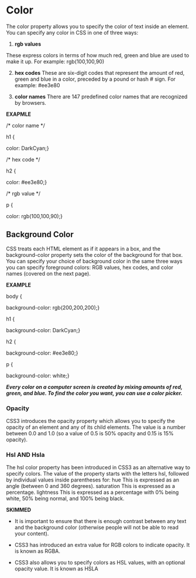 # Color
The color property allows you
to specify the color of text inside
an element. You can specify any
color in CSS in one of three ways:
1. **rgb values**

These express colors in terms
of how much red, green and
blue are used to make it up. For
example: rgb(100,100,90)

2. **hex codes**
These are six-digit codes that
represent the amount of red,
green and blue in a color,
preceded by a pound or hash #
sign. For example: #ee3e80

3. **color names**
There are 147 predefined color
names that are recognized
by browsers.

**EXAPMLE**

/* color name */

h1 {

color: DarkCyan;}

/* hex code */

h2 {

color: #ee3e80;}

/* rgb value */

p {

color: rgb(100,100,90);}

## Background Color
CSS treats each HTML element
as if it appears in a box, and the
background-color property
sets the color of the background
for that box.
You can specify your choice of
background color in the same
three ways you can specify
foreground colors: RGB values,
hex codes, and color names
(covered on the next page).

**EXAMPLE**

body {

background-color: rgb(200,200,200);}

h1 {

background-color: DarkCyan;}

h2 {

background-color: #ee3e80;}

p {

background-color: white;}


***Every color on a computer screen is created by mixing amounts of red,
green, and blue. To find the color you want, you can use a color picker.***



### Opacity
CSS3 introduces the opacity
property which allows you to
specify the opacity of an element
and any of its child elements.
The value is a number between
0.0 and 1.0 (so a value of 0.5
is 50% opacity and 0.15 is 15%
opacity).

### Hsl AND Hsla
The hsl color property has
been introduced in CSS3 as an
alternative way to specify colors.
The value of the property starts
with the letters hsl, followed
by individual values inside
parentheses for:
hue
This is expressed as an angle
(between 0 and 360 degrees).
saturation
This is expressed as a
percentage.
lightness
This is expressed as a
percentage with 0% being white,
50% being normal, and 100%
being black.

**SKIMMED**
* It is important to ensure that there is enough contrast
between any text and the background color (otherwise
people will not be able to read your content).

* CSS3 has introduced an extra value for RGB colors to
indicate opacity. It is known as RGBA.

* CSS3 also allows you to specify colors as HSL values,
with an optional opacity value. It is known as HSLA
